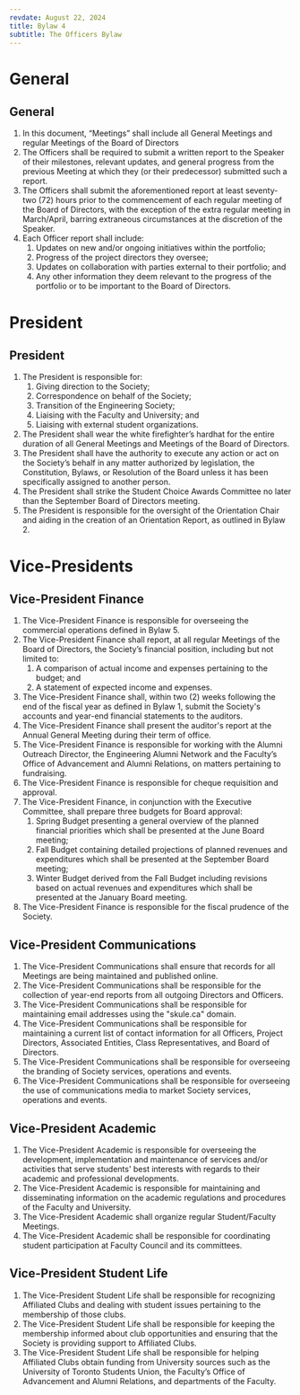 ```yaml
---
revdate: August 22, 2024
title: Bylaw 4
subtitle: The Officers Bylaw
---
```


# General

## General
1. In this document, “Meetings” shall include all General Meetings and regular Meetings of the Board of Directors
2. The Officers shall be required to submit a written report to the Speaker of their milestones, relevant updates, and general progress from the previous Meeting at which they (or their predecessor) submitted such a report.
3. The Officers shall submit the aforementioned report at least seventy-two (72) hours prior to the commencement of each regular meeting of the Board of Directors, with the exception of the extra regular meeting in March/April, barring extraneous circumstances at the discretion of the Speaker.
4. Each Officer report shall include:
   1. Updates on new and/or ongoing initiatives within the portfolio;
   2. Progress of the project directors they oversee;
   3. Updates on collaboration with parties external to their portfolio; and
   4. Any other information they deem relevant to the progress of the portfolio or to be important to the Board of Directors.

# President

## President
1. The President is responsible for:
   1. Giving direction to the Society;
   2. Correspondence on behalf of the Society;
   3. Transition of the Engineering Society;
   4. Liaising with the Faculty and University; and
   5. Liaising with external student organizations.
2. The President shall wear the white firefighter’s hardhat for the entire duration of all General Meetings and Meetings of the Board of Directors.
3. The President shall have the authority to execute any action or act on the Society’s behalf in any matter authorized by legislation, the Constitution, Bylaws, or Resolution of the Board unless it has been specifically assigned to another person.
4. The President shall strike the Student Choice Awards Committee no later than the September Board of Directors meeting.
5. The President is responsible for the oversight of the Orientation Chair and aiding in the creation of an Orientation Report, as outlined in Bylaw 2.

# Vice-Presidents

## Vice-President Finance
1. The Vice-President Finance is responsible for overseeing the commercial operations defined in Bylaw 5.
2. The Vice-President Finance shall report, at all regular Meetings of the Board of Directors, the Society’s financial position, including but not limited to:
   1. A comparison of actual income and expenses pertaining to the budget; and
   2. A statement of expected income and expenses.
3. The Vice-President Finance shall, within two (2) weeks following the end of the fiscal year as defined in Bylaw 1, submit the Society's accounts and year-end financial statements to the auditors.
4. The Vice-President Finance shall present the auditor's report at the Annual General Meeting during their term of office.
5. The Vice-President Finance is responsible for working with the Alumni Outreach Director, the Engineering Alumni Network and the Faculty’s Office of Advancement and Alumni Relations, on matters pertaining to fundraising.
6. The Vice-President Finance is responsible for cheque requisition and approval.
7. The Vice-President Finance, in conjunction with the Executive Committee, shall  prepare three budgets for Board approval:
   1. Spring Budget presenting a general overview of the planned financial priorities which shall be presented at the June Board meeting;
   2. Fall Budget containing detailed projections of planned revenues and expenditures which shall be presented at the September Board meeting;
   3. Winter Budget derived from the Fall Budget including revisions based on actual revenues and expenditures which shall be presented at the January Board meeting.
8. The Vice-President Finance is responsible for the fiscal prudence of the Society.

## Vice-President Communications
1. The Vice-President Communications shall ensure that records for all Meetings are being maintained and published online.
2. The Vice-President Communications shall be responsible for the collection of year-end reports from all outgoing Directors and Officers.
3. The Vice-President Communications shall be responsible for maintaining email addresses using the "skule.ca" domain.
4. The Vice-President Communications shall be responsible for maintaining a current list of contact information for all Officers, Project Directors, Associated Entities, Class Representatives, and Board of Directors.
5. The Vice-President Communications shall be responsible for overseeing the branding of Society services, operations and events.
6. The Vice-President Communications shall be responsible for overseeing the use of communications media to market Society services, operations and events.

## Vice-President Academic
1. The Vice-President Academic is responsible for overseeing the development, implementation and maintenance of services and/or activities that serve students' best interests with regards to their academic and professional developments.
2. The Vice-President Academic is responsible for maintaining and disseminating information on the academic regulations and procedures of the Faculty and University.
3. The Vice-President Academic shall organize regular Student/Faculty Meetings.
4. The Vice-President Academic shall be responsible for coordinating student participation at Faculty Council and its committees.

## Vice-President Student Life
1. The Vice-President Student Life shall be responsible for recognizing Affiliated Clubs and dealing with student issues pertaining to the membership of those clubs.
2. The Vice-President Student Life shall be responsible for keeping the membership informed about club opportunities and ensuring that the Society is providing support to Affiliated Clubs.
3. The Vice-President Student Life shall be responsible for helping Affiliated Clubs obtain funding from University sources such as the University of Toronto Students Union, the Faculty’s Office of Advancement and Alumni Relations, and departments of the Faculty.